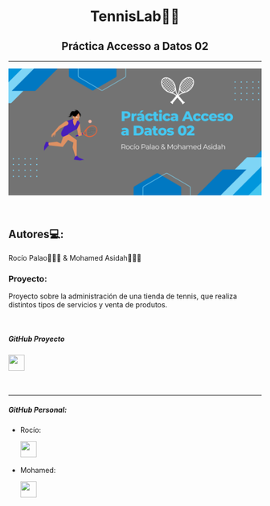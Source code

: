<h1 align="center">TennisLab🎾🎾</h1>
<h2 align="center">Práctica Accesso a Datos 02</h2>

----

<p  align="center" ><img src="./img/banner.png" width="900px"></p>

<br>

## Autores💻:
Rocío Palao🙋🏻‍♀️ & Mohamed Asidah🙋🏽‍♂️

### Proyecto:
Proyecto sobre la administración de una tienda de tennis, que realiza distintos tipos de servicios y venta de produtos.

<br>

##### GitHub Proyecto
<a href="https://github.com/Rochiio/Practica02-AD" target="_blank" rel="noreferrer"><img src="https://raw.githubusercontent.com/danielcranney/readme-generator/main/public/icons/socials/github.svg" width="32" height="32" /></a>

<br>

----
##### GitHub Personal:
- Rocío:<p align="left"> <a href="https://www.github.com/Rochiio" target="_blank" rel="noreferrer"><img src="https://raw.githubusercontent.com/danielcranney/readme-generator/main/public/icons/socials/github.svg" width="32" height="32" /></a>

- Mohamed:<p align="left"> <a href="https://www.github.com/loopedmoha" target="_blank" rel="noreferrer"><img src="https://raw.githubusercontent.com/danielcranney/readme-generator/main/public/icons/socials/github.svg" width="32" height="32" /></a></p>